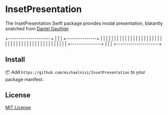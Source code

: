 # InsetPresentation

The InsetPresentation Swift package provides modal presentation, blatantly snatched from [Daniel Gauthier](https://danielgauthier.me/2020/02/24/indie5-1.html).

+---------------------+
|                     |
|  +---------------+  |
|  |               |  |
|  |               |  |
|  |               |  |
|  |               |  |
|  |               |  |
|  |               |  |
|  |               |  |
|  |               |  |
|  |               |  |
|  |               |  |
|  |               |  |
|  +---------------+  |
|                     |
+---------------------+

## Install

📦 Add `https://github.com/michaelnisi/InsetPresentation` to your package manifest.

## License

[MIT License](https://github.com/michaelnisi/InsetPresentation/blob/master/LICENSE)
